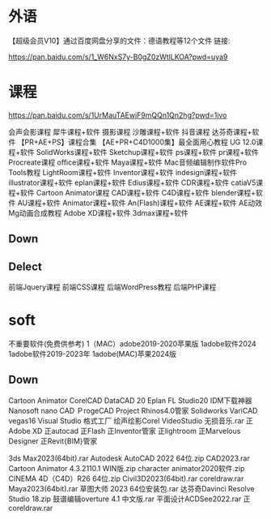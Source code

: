 
# 外语



【超级会员V10】通过百度网盘分享的文件：德语教程等12个文件 链接:

https://pan.baidu.com/s/1_W6NxS7y-B0gZ0zWtlLKOA?pwd=uya9




# 课程

https://pan.baidu.com/s/1UrMauTAEwjF9mQQn1Qn2hg?pwd=1jvo




会声会影课程
犀牛课程+软件
摄影课程
沙雕课程+软件
抖音课程
达芬奇课程+软件
【PR+AE+PS】课程合集
【AE+PR+C4D1000集】最全面用心教程
UG 12.0课程+软件
SolidWorks课程+软件
Sketchup课程+软件
ps课程+软件
pr课程+软件
Procreate课程
office课程+软件
Maya课程+软件
Mac音频编辑制作软件Pro Tools教程
LightRoom课程+软件
Inventor课程+软件
indesign课程+软件
illustrator课程+软件
eplan课程+软件
Edius课程+软件
CDR课程+软件
catiaV5课程+软件
Cartoon Animator课程
CAD课程+软件
C4D课程+软件
blender课程+软件
AU课程+软件
Animator课程+软件
An(Flash)课程+软件
AE课程+软件
AE动效Mg动画合成教程
Adobe XD课程+软件
3dmax课程+软件


## Down



## Delect

前端Jquery课程
前端CSS课程
后端WordPress教程
后端PHP课程




# soft

不重要软件(免费供参考)
1（MAC）adobe2019-2020苹果版
1adobe软件2024
1adobe软件2019-2023年
1adobe(MAC)苹果2024版



## Down

Cartoon Animator
CorelCAD
DataCAD 20
Eplan
FL Studio20
IDM下载神器
Nanosoft nano CAD
ＰrogeCAD
Project
Rhinos4.0管家
Solidworks
VariCAD
vegas16
Visual Studio
格式工厂
绘声绘影Corel VideoStudio
无损音乐.rar
正Adobe XD
正autocad
正Flash
正Inventor管家
正lightroom
正Marvelous Designer
正Revit{BIM}管家





3ds Max2023(64bit).rar
Autodesk AutoCAD 2022 64位.zip
CAD2023.rar
Cartoon Animator 4.3.2110.1 WIN版.zip
character animator2020软件.zip
CINEMA 4D（C4D）R26 64位.zip
Civil3D2023(64bit).rar
coreldraw.rar
Maya2023(64bit).rar
草图大师 2023 64位安装包.rar
达芬奇Davinci Resolve Studio 18.zip
鼓谱编辑overture 4.1 中文版.rar
平面设计ACDSee2022.rar
正coreldraw.rar






